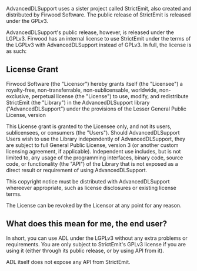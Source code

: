 AdvancedDLSupport uses a sister project called StrictEmit, also created and distributed by Firwood Software. The public release of StrictEmit is released under the GPLv3. 

AdvancedDLSupport's public release, however, is released under the LGPLv3. Firwood has an internal license to use StrictEmit under the terms of the LGPLv3 with AdvancedDLSupport instead of GPLv3. In full, the license is as such:

## License Grant
Firwood Software (the "Licensor") hereby grants itself (the "Licensee") a royalty-free, non-transferrable, non-sublicensable, worldwide, non-exclusive, perpetual license (the "License") to use, modify, and redistribute StrictEmit (the "Library") in the AdvancedDLSupport library ("AdvancedDLSupport") under the provisions of the Lesser General Public License, version 

This License grant is granted to the Licensee only, and not its users, sublicensees, or consumers (the "Users"). Should AdvancedDLSupport Users wish to use the Library independently of AdvancedDLSupport, they are subject to full General Public License, version 3 (or another custom licensing agreement, if applicable). Independent use includes, but is not limited to, any usage of the programming interfaces, binary code, source code, or functionality (the "API") of the Library that is not exposed as a direct result or requirement of using AdvancedDLSupport.

This copyright notice must be distributed with AdvancedDLSupport whereever appropriate, such as license disclosures or existing license terms.

The License can be revoked by the Licensor at any point for any reason.

## What does this mean for me, the end user?
In short, you can use ADL under the LGPLv3 without any extra problems or requirements. You are only subject to StrictEmit's GPLv3 license if you are using it (either through its public release, or by using API from it).

ADL itself does not expose any API from StrictEmit.
